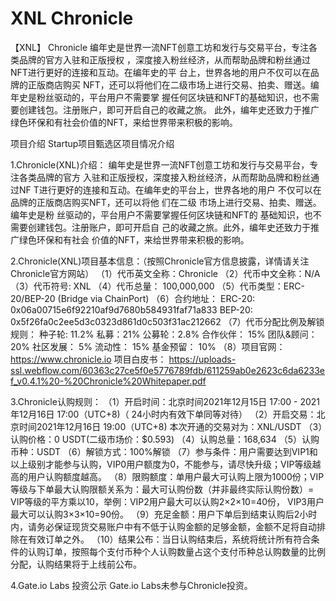 # XNL Chronicle 
【XNL】 Chronicle
编年史是世界一流NFT创意工坊和发行与交易平台，专注各类品牌的官方入驻和正版授权
，深度接入粉丝经济，从而帮助品牌和粉丝通过NFT进行更好的连接和互动。在编年史的平
台上，世界各地的用户不仅可以在品牌的正版商店购买
NFT，还可以将他们在二级市场上进行交易、拍卖、赠送。编年史是粉丝驱动的，平台用户不需要掌
握任何区块链和NFT的基础知识，也不需要创建钱包。注册账户，即可开启自己的收藏之旅。
此外，编年史还致力于推广绿色环保和有社会价值的NFT，来给世界带来积极的影响。


项目介绍
Startup项目甄选区项目情况介绍

1.Chronicle(XNL)介绍：
编年史是世界一流NFT创意工坊和发行与交易平台，专注各类品牌的官方
入驻和正版授权，深度接入粉丝经济，从而帮助品牌和粉丝通过NF
T进行更好的连接和互动。在编年史的平台上，世界各地的用户
不仅可以在品牌的正版商店购买NFT，还可以将他
们在二级
市场上进行交易、拍卖、赠送。编年史是粉
丝驱动的，平台用户不需要掌握任何区块链和NFT的
基础知识，也不需要创建钱包。注册账户，即可开启自
己的收藏之旅。此外，编年史还致力于推广绿色环保和有社会
价值的NFT，来给世界带来积极的影响。

2.Chronicle(XNL)项目基本信息：（按照Chronicle官方信息披露，详情请关注Chronicle官方网站）
（1）代币英文全称：Chronicle
（2）代币中文全称：N/A
（3）代币符号: XNL
（4）代币总量： 100,000,000
（5）代币类型：ERC-20/BEP-20 (Bridge via ChainPort)
（6）合约地址：
ERC-20: 0x06a00715e6f92210af9d7680b584931faf71a833
BEP-20: 0x5f26fa0c2ee5d3c0323d861d0c503f31ac212662
（7）代币分配比例及解锁规则：
种子轮: 11.2%
私募：21%
公募轮：2.8%
合作伙伴： 15%
团队&顾问： 20%
社区发展： 5%
流动性： 15%
基金预留： 10%
（8）项目官网：https://www.chronicle.io
项目白皮书： https://uploads-ssl.webflow.com/60363c27ce5f0e5776789fdb/611259ab0e2623c6da6233ef_v0.4.1%20-%20Chronicle%20Whitepaper.pdf

3.Chronicle认购规则：
（1）开启时间：北京时间2021年12月15日 17:00 - 2021年12月16日 17:00（UTC+8)（ 24小时内有效下单同等对待）
（2）开启交易：北京时间2021年12月16日 19:00（UTC+8)
本次开通的交易对为：XNL/USDT
（3）认购价格：0 USDT(二级市场价：$0.593)
（4）认购总量：168,634
（5）认购币种：USDT
（6）解锁方式：100%解锁
（7）参与条件：用户需要达到VIP1和以上级别才能参与认购，VIP0用户额度为0，不能参与，请尽快升级；VIP等级越高的用户认购额度越高。
（8）限购额度：单用户最大可认购上限为1000份；VIP等级与下单最大认购限额关系为：最大可认购份数（并非最终实际认购份数）= VIP等级的平方乘以10，举例：VIP2用户最大可以认购2×2×10=40份， VIP3用户最大可以认购3×3×10=90份。
（9）充足金额：用户下单后到结束认购后2小时内，请务必保证现货交易账户中有不低于认购金额的足够金额，金额不足将自动排除在有效订单之外。
（10）结果公布：当日认购结束后，系统将统计所有符合条件的认购订单，按照每个支付币种个人认购数量占这个支付币种总认购数量的比例分配，认购结果将于上线前公布。

4.Gate.io Labs 投资公示
Gate.io Labs未参与Chronicle投资。
